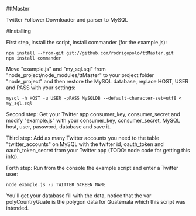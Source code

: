 #ttMaster

Twitter Follower Downloader and parser to MySQL


#Installing

First step, install the script, install commander (for the example.js):

```
npm install --from-git git://github.com/rodrigopolo/ttMaster.git
npm install commander
```

Move "example.js" and "my_sql.sql" from "node_project/node_modules/ttMaster" to your project folder "node_project" and then restore the MySQL database, replace HOST, USER and PASS with your settings:

```
mysql -h HOST -u USER -pPASS MySQLDB --default-character-set=utf8 < my_sql.sql
```

Second step: Get your Twitter app consumer_key, consumer_secret and modify "example.js" with your consumer_key, consumer_secret, MySQL host, user, password, database and save it.

Third step: Add as many Twitter accounts you need to the table "twitter_accounts" on MySQL with the twitter id, oauth_token and oauth_token_secret from your Twitter app (TODO: node code for getting this info).

Forth step: Run from the console the example script and enter a Twitter user:

```
node example.js -u TWITTER_SCREEN_NAME
```

You'll get your database fill with the data, notice that the var polyCountryGuate is the polygon data for Guatemala which this script was intended.
